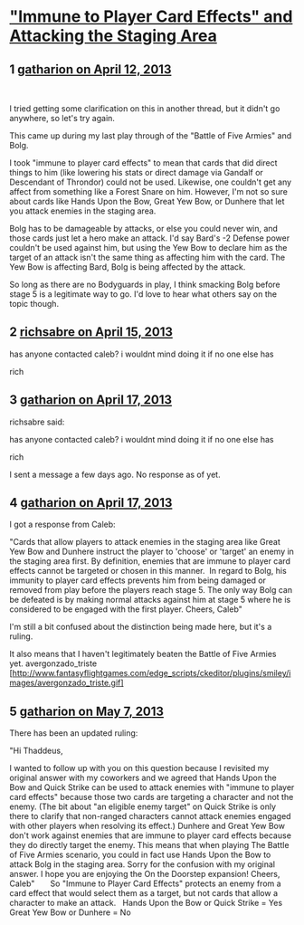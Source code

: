 # [&quot;Immune to Player Card Effects&quot; and Attacking the Staging Area](https://community.fantasyflightgames.com/topic/82264-immune-to-player-card-effects-and-attacking-the-staging-area/)

## 1 [gatharion on April 12, 2013](https://community.fantasyflightgames.com/topic/82264-immune-to-player-card-effects-and-attacking-the-staging-area/?do=findComment&comment=784330)

 

I tried getting some clarification on this in another thread, but it didn't go anywhere, so let's try again.

This came up during my last play through of the "Battle of Five Armies" and Bolg. 

I took "immune to player card effects" to mean that cards that did direct things to him (like lowering his stats or direct damage via Gandalf or Descendant of Throndor) could not be used. Likewise, one couldn't get any affect from something like a Forest Snare on him. However, I'm not so sure about cards like Hands Upon the Bow, Great Yew Bow, or Dunhere that let you attack enemies in the staging area.

Bolg has to be damageable by attacks, or else you could never win, and those cards just let a hero make an attack. I'd say Bard's -2 Defense power couldn't be used against him, but using the Yew Bow to declare him as the target of an attack isn't the same thing as affecting him with the card. The Yew Bow is affecting Bard, Bolg is being affected by the attack. 

So long as there are no Bodyguards in play, I think smacking Bolg before stage 5 is a legitimate way to go. I'd love to hear what others say on the topic though.

## 2 [richsabre on April 15, 2013](https://community.fantasyflightgames.com/topic/82264-immune-to-player-card-effects-and-attacking-the-staging-area/?do=findComment&comment=785192)

has anyone contacted caleb? i wouldnt mind doing it if no one else has

rich

## 3 [gatharion on April 17, 2013](https://community.fantasyflightgames.com/topic/82264-immune-to-player-card-effects-and-attacking-the-staging-area/?do=findComment&comment=785927)

richsabre said:

has anyone contacted caleb? i wouldnt mind doing it if no one else has

rich



I sent a message a few days ago. No response as of yet.

## 4 [gatharion on April 17, 2013](https://community.fantasyflightgames.com/topic/82264-immune-to-player-card-effects-and-attacking-the-staging-area/?do=findComment&comment=786024)

I got a response from Caleb:


"Cards that allow players to attack enemies in the staging area like Great Yew Bow and Dunhere instruct the player to 'choose' or 'target' an enemy in the staging area first. By definition, enemies that are immune to player card effects cannot be targeted or chosen in this manner. 
In regard to Bolg, his immunity to player card effects prevents him from being damaged or removed from play before the players reach stage 5. The only way Bolg can be defeated is by making normal attacks against him at stage 5 where he is considered to be engaged with the first player.
Cheers,
Caleb"

I'm still a bit confused about the distinction being made here, but it's a ruling.

It also means that I haven't legitimately beaten the Battle of Five Armies yet. avergonzado_triste [http://www.fantasyflightgames.com/edge_scripts/ckeditor/plugins/smiley/images/avergonzado_triste.gif]

## 5 [gatharion on May 7, 2013](https://community.fantasyflightgames.com/topic/82264-immune-to-player-card-effects-and-attacking-the-staging-area/?do=findComment&comment=793063)

There has been an updated ruling:

"Hi Thaddeus,

I wanted to follow up with you on this question because I revisited my original answer with my coworkers and we agreed that Hands Upon the Bow and Quick Strike can be used to attack enemies with "immune to player card effects" because those two cards are targeting a character and not the enemy. (The bit about "an eligible enemy target" on Quick Strike is only there to clarify that non-ranged characters cannot attack enemies engaged with other players when resolving its effect.) Dunhere and Great Yew Bow don't work against enemies that are immune to player card effects because they do directly target the enemy.
This means that when playing The Battle of Five Armies scenario, you could in fact use Hands Upon the Bow to attack Bolg in the staging area.
Sorry for the confusion with my original answer. I hope you are enjoying the On the Doorstep expansion!
Cheers,
Caleb"
 
 
 
So "Immune to Player Card Effects" protects an enemy from a card effect that would select them as a target, but not cards that allow a character to make an attack.
 
Hands Upon the Bow or Quick Strike = Yes
Great Yew Bow or Dunhere = No

 

